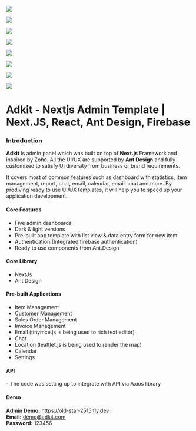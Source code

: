 <p>
  <img src="https://adkit-admin-panel.netlify.app/photos/D&L.png">
</p>
<p>
  <img src="https://adkit-admin-panel.netlify.app/photos/Item.png">
</p>
<p>
  <img src="https://adkit-admin-panel.netlify.app/photos/Customer.png">
</p>
<p>
  <img src="https://adkit-admin-panel.netlify.app/photos/Sale Order.png">
</p>
<p>
  <img src="https://adkit-admin-panel.netlify.app/photos/Invoice.png">
</p>
<p>
  <img src="https://adkit-admin-panel.netlify.app/photos/Location.png">
</p>
<p>
  <img src="https://adkit-admin-panel.netlify.app/photos/Mail.png">
</p>
<p>
  <img src="https://adkit-admin-panel.netlify.app/photos/More.png">
</p>

# Adkit - Nextjs Admin Template | Next.JS, React, Ant Design, Firebase

<h3>Introduction</h3>

<p><b>Adkit</b> is admin panel which was built on top of <b>Next.js</b> Framework and inspired by Zoho. All the UI/UX are supported by <b>Ant Design</b> and fully customized to satisfy UI diversity from business or brand requirements.</p>

<p>It covers most of common features such as dashboard with statistics, item management, report, chat, email, calendar, email. chat and more. By prodiving ready to use UI/UX templates, it will help you to speed up your application development.</p>

<h4>Core Features</h4>
<ul>
  <li>Five admin dashboards</li>
  <li>Dark & light versions</li>
  <li>Pre-built app template with list view & data entry form for new item</li>
  <li>Authentication (Integrated firebase authentication)</li>
  
  <li>Ready to use components from Ant.Design</li>
</ul>

<h4>Core Library</h4>
<ul>
  <li>NextJs</li>
  <li>Ant Design</li>
</ul>

<h4>Pre-built Applications</h4>
<ul>
  <li>Item Management</li>
  <li>Customer Management</li>
  <li>Sales Order Management</li>
  <li>Invoice Management</li>
  <li>Email (tinymce.js is being used to rich text editor)</li>
  <li>Chat</li>
  <li>Location (leaftlet.js is being used to render the map)</li>
  <li>Calendar</li>
  <li>Settings</li>
</ul>

<h4>API</h4>
- The code was setting up to integrate with API via Axios library

<h4>Demo</h4>

<b>Admin Demo:</b> https://old-star-2515.fly.dev <br/>
<b>Email:</b> demo@adkit.com <br/>
<b>Password:</b> 123456 <br/>

